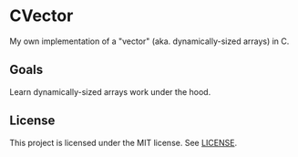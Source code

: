 # CVector

My own implementation of a "vector" (aka. dynamically-sized arrays) in C.

## Goals

Learn dynamically-sized arrays work under the hood.

## License

This project is licensed under the MIT license. See [LICENSE](LICENSE).
